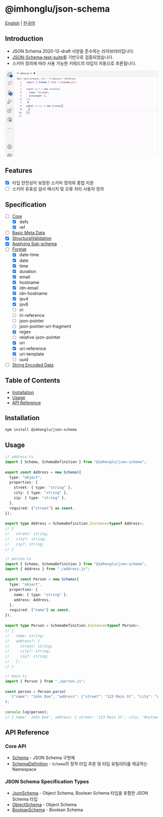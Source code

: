 # @imhonglu/json-schema

[English](./README.md) | [한국어](./README_KR.md)

## Introduction

- JSON Schema 2020-12-draft 사양을 준수하는 라이브러리입니다.
- [JSON-Schema-test-suite](https://github.com/json-schema-org/JSON-Schema-Test-Suite)를 기반으로 검증되었습니다.
- 스키마 정의에 따라 사용 가능한 키워드의 타입이 자동으로 추론됩니다.

![demo-1](./assets/demo.gif)

## Features

- [x] 타입 안전성이 보장된 스키마 정의와 중첩 지원
- [ ] 스키마 유효성 검사 메시지 및 오류 처리 사용자 정의

## Specification

- [ ] [Core](https://json-schema.org/draft/2020-12/draft-bhutton-json-schema-01#name-the-json-schema-core-vocabu)
  - [x] defs
  - [x] ref
- [ ] [Basic Meta Data](https://json-schema.org/draft/2020-12/draft-bhutton-json-schema-validation-01#name-a-vocabulary-for-basic-meta)
- [x] [StructuralValidation](https://json-schema.org/draft/2020-12/draft-bhutton-json-schema-validation-01#name-a-vocabulary-for-structural)
- [x] [Applying Sub-schema](https://json-schema.org/draft/2020-12/draft-bhutton-json-schema-01#name-keywords-for-applying-subschema)
- [ ] [Format](https://json-schema.org/draft/2020-12/draft-bhutton-json-schema-validation-01#name-vocabularies-for-semantic-c)
  - [x] date-time
  - [x] date
  - [x] time
  - [x] duration
  - [x] email
  - [x] hostname
  - [x] idn-email
  - [x] idn-hostname
  - [x] ipv4
  - [x] ipv6
  - [ ] iri
  - [ ] iri-reference
  - [ ] json-pointer
  - [ ] json-pointer-uri-fragment
  - [x] regex
  - [ ] relative-json-pointer
  - [x] uri
  - [x] uri-reference
  - [x] uri-template
  - [ ] uuid
- [ ] [String Encoded Data](https://json-schema.org/draft/2020-12/draft-bhutton-json-schema-validation-01#name-a-vocabulary-for-the-conten)

## Table of Contents

- [Installation](#installation)
- [Usage](#usage)
- [API Reference](#api-reference)

## Installation

```bash
npm install @imhonglu/json-schema
```

## Usage

```ts
// address.ts
import { Schema, SchemaDefinition } from "@imhonglu/json-schema";

export const Address = new Schema({
  type: "object",
  properties: {
    street: { type: "string" },
    city: { type: "string" },
    zip: { type: "string" },
  },
  required: ["street"] as const,
});

export type Address = SchemaDefinition.Instance<typeof Address>;
// {
//   street: string;
//   city?: string;
//   zip?: string;
// }
```

```ts
// person.ts
import { Schema, SchemaDefinition } from "@imhonglu/json-schema";
import { Address } from "./address.js";

export const Person = new Schema({
  type: "object",
  properties: {
    name: { type: "string" },
    address: Address,
  },
  required: ["name"] as const,
});

export type Person = SchemaDefinition.Instance<typeof Person>;
// {
//   name: string;
//   address?: {
//     street: string;
//     city?: string;
//     zip?: string;
//   };
// }
```

```ts
// main.ts
import { Person } from "./person.js";

const person = Person.parse(
  '{"name": "John Doe", "address": {"street": "123 Main St", "city": "Anytown", "zip": "12345"}}',
);

console.log(person);
// { name: 'John Doe', address: { street: '123 Main St', city: 'Anytown', zip: '12345' } }
```

## API Reference

### Core API

- [Schema](./docs/json-schema.schema.md) - JSON Schema 구현체
- [SchemaDefinition](./docs/json-schema.schemadefinition.md) - `Schema`의 정적 타입 추론 및 타입 유틸리티를 제공하는 Namespace

### JSON Schema Specification Types

- [JsonSchema](./docs/json-schema.jsonschema.md) - Object Schema, Boolean Schema 타입을 포함한 JSON Schema 타입
- [ObjectSchema](./docs/json-schema.objectschema.md) - Object Schema
- [BooleanSchema](./docs/json-schema.booleanschema.md) - Boolean Schema

